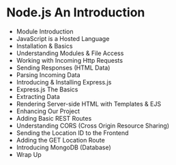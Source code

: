 # Node.js An Introduction

* Module Introduction
* JavaScript is a Hosted Language
* Installation & Basics
* Understanding Modules & File Access
* Working with Incoming Http Requests
* Sending Responses (HTML Data)
* Parsing Incoming Data
* Introducing & Installing Express.js
* Express.js The Basics
* Extracting Data
* Rendering Server-side HTML with Templates & EJS
* Enhancing Our Project
* Adding Basic REST Routes
* Understanding CORS (Cross Origin Resource Sharing)
* Sending the Location ID to the Frontend
* Adding the GET Location Route
* Introducing MongoDB (Database)
* Wrap Up
